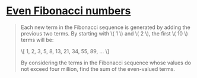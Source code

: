 # [Even Fibonacci numbers](https://projecteuler.net/problem=2)

> Each new term in the Fibonacci sequence is generated by adding the previous two terms. By starting with \\( 1 \\) and \\( 2 \\), the first \\( 10 \\) terms will be:
> 
> \\[
> 1, 2, 3, 5, 8, 13, 21, 34, 55, 89, ...
> \\]
> 
> By considering the terms in the Fibonacci sequence whose values do not exceed four million, find the sum of the even-valued terms.
